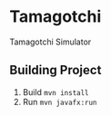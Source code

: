 # Tamagotchi
Tamagotchi Simulator

## Building Project
1. Build `mvn install`
2. Run `mvn javafx:run`